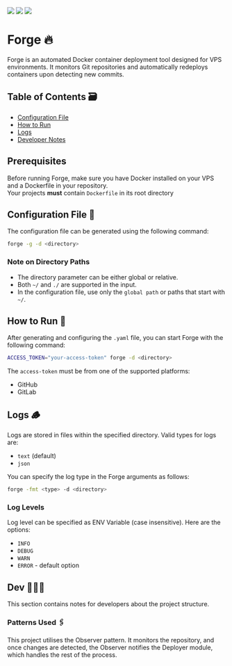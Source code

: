 <div align="left">
  <img src="https://img.shields.io/badge/golang-242424?logo=go&style=for-the-badge&logoColor=00ADD8"/>
  <img src="https://img.shields.io/badge/github-242424?logo=github&style=for-the-badge&logoColor=ffffff"/>
  <img src="https://img.shields.io/badge/gitlab-242424?logo=gitlab&style=for-the-badge&logoColor=FC6D26"/>
</div>

# Forge 🔥

Forge is an automated Docker container deployment tool designed for VPS environments.
It monitors Git repositories and automatically redeploys containers upon detecting new commits.

## Table of Contents 🗃️

- [Configuration File](#configuration-file-)
- [How to Run](#how-to-run-)
- [Logs](#logs-)
- [Developer Notes](#dev-)

## Prerequisites

Before running Forge, make sure you have Docker installed on your VPS and a Dockerfile in your repository.  
Your projects **must** contain `Dockerfile` in its root directory

## Configuration File 🔧

The configuration file can be generated using the following command:

```sh
forge -g -d <directory>
```

### Note on Directory Paths

- The directory parameter can be either global or relative.
- Both `~/` and `./` are supported in the input.
- In the configuration file, use only the `global path` or paths that start with `~/`.

## How to Run 🐉

After generating and configuring the `.yaml` file, you can start Forge with the following command:

```sh
ACCESS_TOKEN="your-access-token" forge -d <directory>
```

The `access-token` must be from one of the supported platforms:

- GitHub
- GitLab

## Logs 🪵

Logs are stored in files within the specified directory. Valid types for logs are:

- `text` (default)
- `json`

You can specify the log type in the Forge arguments as follows:

```sh
forge -fmt <type> -d <directory>
```

### Log Levels

Log level can be specified as ENV Variable (case insensitive). Here are the options:

- `INFO`
- `DEBUG`
- `WARN`
- `ERROR` - default option

## Dev 🧑🏻‍💻

This section contains notes for developers about the project structure.

### Patterns Used 🖇️

This project utilises the Observer pattern. It monitors the repository, and once changes are detected, the Observer notifies the Deployer module, which handles the rest of the process.
